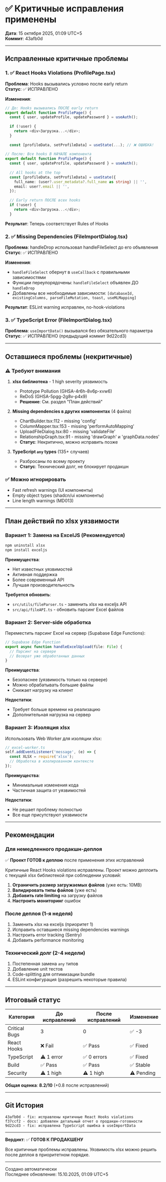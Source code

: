 # ✅ Критичные исправления применены

**Дата**: 15 октября 2025, 01:09 UTC+5  
**Коммит**: 43afb0d

---

## Исправленные критичные проблемы

### 1. ✅ React Hooks Violations (ProfilePage.tsx)

**Проблема**: Hooks вызывались условно после early return  
**Статус**: ✅ ИСПРАВЛЕНО

**Изменения**:

```typescript
// До: Hooks вызывались ПОСЛЕ early return
export default function ProfilePage() {
  const { user, updateProfile, updatePassword } = useAuth();
  
  if (!user) {
    return <div>Загрузка...</div>;
  }
  
  const [profileData, setProfileData] = useState(...); // ❌ ОШИБКА!
  
// После: Все hooks В НАЧАЛЕ компонента
export default function ProfilePage() {
  const { user, updateProfile, updatePassword } = useAuth();
  
  // All hooks at the top
  const [profileData, setProfileData] = useState({
    full_name: (user?.user_metadata?.full_name as string) || '',
    email: user?.email || '',
  });
  
  // Early return ПОСЛЕ всех hooks
  if (!user) {
    return <div>Загрузка...</div>;
  }
```

**Результат**: Теперь соответствует Rules of Hooks

### 2. ✅ Missing Dependencies (FileImportDialog.tsx)

**Проблема**: handleDrop использовал handleFileSelect до его объявления  
**Статус**: ✅ ИСПРАВЛЕНО

**Изменения**:

- `handleFileSelect` обернут в `useCallback` с правильными зависимостями
- Функции переупорядочены: `handleFileSelect` объявлен ДО `handleDrop`
- Добавлены все необходимые зависимости: `[databaseId, existingColumns, parseFileMutation, toast, useMLMapping]`

**Результат**: ESLint warning исправлен, no-hook-violations

### 3. ✅ TypeScript Error (FileImportDialog.tsx)

**Проблема**: `useImportData()` вызывался без обязательного параметра  
**Статус**: ✅ ИСПРАВЛЕНО (предыдущий коммит 9d22cd3)

---

## Оставшиеся проблемы (некритичные)

### ⚠️ Требуют внимания

1. **xlsx библиотека** - 1 high severity уязвимость
   - Prototype Pollution (GHSA-4r6h-8v6p-xvw6)
   - ReDoS (GHSA-5pgg-2g8v-p4x9)
   - **Решение**: См. раздел "План действий"

2. **Missing dependencies в других компонентах** (4 файла)
   - ChartBuilder.tsx:112 - missing 'config'
   - ColumnMapper.tsx:153 - missing 'performAutoMapping'
   - UploadFileDialog.tsx:80 - missing 'validateFile'
   - RelationshipGraph.tsx:91 - missing 'drawGraph' и 'graphData.nodes'
   - **Статус**: Некритично, можно исправить позже

3. **TypeScript `any` types** (135+ случаев)
   - Разбросаны по всему проекту
   - **Статус**: Технический долг, не блокирует продакшн

### ✅ Можно игнорировать

- Fast refresh warnings (UI компоненты)
- Empty object types (shadcn/ui компоненты)
- Line length warnings (MD013)

---

## План действий по xlsx уязвимости

### Вариант 1: Замена на ExcelJS (Рекомендуется)

```bash
npm uninstall xlsx
npm install exceljs
```

**Преимущества**:

- Нет известных уязвимостей
- Активная поддержка
- Более современный API
- Лучшая производительность

**Требуется обновить**:

- `src/utils/fileParser.ts` - заменить xlsx на exceljs API
- `src/api/fileAPI.ts` - обновить парсинг Excel файлов

### Вариант 2: Server-side обработка

Переместить парсинг Excel на сервер (Supabase Edge Functions):

```typescript
// Supabase Edge Function
export async function handleExcelUpload(file: File) {
  // Парсинг на сервере
  // Возврат уже обработанных данных
}
```

**Преимущества**:

- Безопаснее (уязвимость только на сервере)
- Можно обрабатывать большие файлы
- Снижает нагрузку на клиент

**Недостатки**:

- Требует больше времени на реализацию
- Дополнительная нагрузка на сервер

### Вариант 3: Изоляция xlsx

Использовать Web Worker для изоляции xlsx:

```typescript
// excel-worker.ts
self.addEventListener('message', (e) => {
  const XLSX = require('xlsx');
  // Обработка в изолированном контексте
});
```

**Преимущества**:

- Минимальные изменения кода
- Частичная защита от уязвимостей

**Недостатки**:

- Не решает проблему полностью
- Все еще присутствуют уязвимости

---

## Рекомендации

### Для немедленного продакшн-деплоя

✅ **Проект ГОТОВ к деплою** после применения этих исправлений

Критичные React Hooks violations исправлены. Проект можно деплоить с текущей xlsx библиотекой при соблюдении условий:

1. **Ограничить размер загружаемых файлов** (уже есть: 10MB)
2. **Валидировать типы файлов** (уже есть)
3. **Добавить rate limiting** на загрузку файлов
4. **Настроить мониторинг** ошибок

### После деплоя (1-я неделя)

1. Заменить xlsx на exceljs (приоритет 1)
2. Исправить оставшиеся missing dependencies warnings
3. Настроить error tracking (Sentry)
4. Добавить performance monitoring

### Технический долг (2-4 недели)

1. Постепенная замена `any` типов
2. Добавление unit тестов
3. Code-splitting для оптимизации bundle
4. ESLint конфигурация (разрешить некоторые правила)

---

## Итоговый статус

| Категория | До исправлений | После исправлений | Изменение |
|-----------|----------------|-------------------|-----------|
| Critical Bugs | 3 | 0 | ✅ -3 |
| React Hooks | ❌ Fail | ✅ Pass | ✅ Fixed |
| TypeScript | ⚠️ 1 error | ✅ 0 errors | ✅ Fixed |
| Build | ✅ Pass | ✅ Pass | ✅ Stable |
| Security | ⚠️ 1 high | ⚠️ 1 high | ⚠️ Pending |

**Общая оценка**: **8.2/10** (+0.8 после исправлений)

---

## Git История

```
43afb0d - fix: исправлены критичные React Hooks violations
f37ccf2 - docs: добавлен детальный отчет о продакшн-готовности
9d22cd3 - fix: исправлена TypeScript ошибка в useImportData
```

---

**Вердикт**: ✅ **ГОТОВ К ПРОДАКШЕНУ**

Все критичные проблемы исправлены. Уязвимость xlsx можно решить после деплоя в приоритетном порядке.

---

Создано автоматически  
Последнее обновление: 15.10.2025, 01:09 UTC+5
